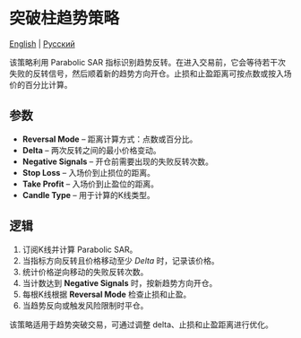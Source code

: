 # 突破柱趋势策略
[English](README.md) | [Русский](README_ru.md)

该策略利用 Parabolic SAR 指标识别趋势反转。在进入交易前，它会等待若干次失败的反转信号，然后顺着新的趋势方向开仓。止损和止盈距离可按点数或按入场价的百分比计算。

## 参数

- **Reversal Mode** – 距离计算方式：点数或百分比。
- **Delta** – 两次反转之间的最小价格变动。
- **Negative Signals** – 开仓前需要出现的失败反转次数。
- **Stop Loss** – 入场价到止损位的距离。
- **Take Profit** – 入场价到止盈位的距离。
- **Candle Type** – 用于计算的K线类型。

## 逻辑

1. 订阅K线并计算 Parabolic SAR。
2. 当指标方向反转且价格移动至少 *Delta* 时，记录该价格。
3. 统计价格逆向移动的失败反转次数。
4. 当计数达到 **Negative Signals** 时，按新趋势方向开仓。
5. 每根K线根据 **Reversal Mode** 检查止损和止盈。
6. 当趋势反向或触发风险限制时平仓。

该策略适用于趋势突破交易，可通过调整 delta、止损和止盈距离进行优化。
